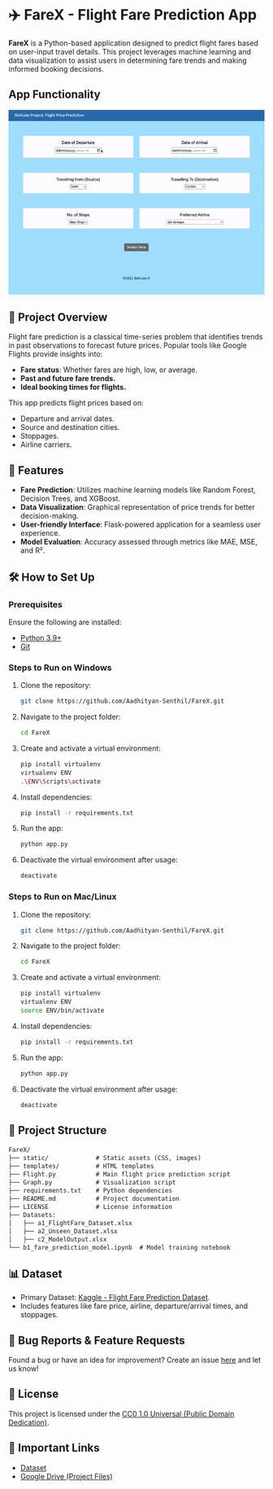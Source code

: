 # ✈️ FareX - Flight Fare Prediction App  

**FareX** is a Python-based application designed to predict flight fares based on user-input travel details. This project leverages machine learning and data visualization to assist users in determining fare trends and making informed booking decisions.

## App Functionality
![](templates/App_Functionality.gif)

## 🚀 Project Overview  

Flight fare prediction is a classical time-series problem that identifies trends in past observations to forecast future prices. Popular tools like Google Flights provide insights into:  
- **Fare status**: Whether fares are high, low, or average.  
- **Past and future fare trends.**  
- **Ideal booking times for flights.**  

This app predicts flight prices based on:  
- Departure and arrival dates.  
- Source and destination cities.  
- Stoppages.  
- Airline carriers.  

## 🎯 Features  

- **Fare Prediction**: Utilizes machine learning models like Random Forest, Decision Trees, and XGBoost.  
- **Data Visualization**: Graphical representation of price trends for better decision-making.  
- **User-friendly Interface**: Flask-powered application for a seamless user experience.  
- **Model Evaluation**: Accuracy assessed through metrics like MAE, MSE, and R².

## 🛠️ How to Set Up  

### Prerequisites  
Ensure the following are installed:  
- [Python 3.9+](https://www.python.org/downloads/)  
- [Git](https://git-scm.com/downloads)  


### Steps to Run on Windows  

1. Clone the repository:  
   ```bash  
   git clone https://github.com/Aadhityan-Senthil/FareX.git  
   ```  
2. Navigate to the project folder:  
   ```bash  
   cd FareX  
   ```  
3. Create and activate a virtual environment:  
   ```bash  
   pip install virtualenv  
   virtualenv ENV  
   .\ENV\Scripts\activate  
   ```  
4. Install dependencies:  
   ```bash  
   pip install -r requirements.txt  
   ```  
5. Run the app:  
   ```bash  
   python app.py  
   ```  
6. Deactivate the virtual environment after usage:  
   ```bash  
   deactivate  
   ```

### Steps to Run on Mac/Linux  

1. Clone the repository:  
   ```bash  
   git clone https://github.com/Aadhityan-Senthil/FareX.git  
   ```  
2. Navigate to the project folder:  
   ```bash  
   cd FareX  
   ```  
3. Create and activate a virtual environment:  
   ```bash  
   pip install virtualenv  
   virtualenv ENV  
   source ENV/bin/activate  
   ```  
4. Install dependencies:  
   ```bash  
   pip install -r requirements.txt  
   ```  
5. Run the app:  
   ```bash  
   python app.py  
   ```  
6. Deactivate the virtual environment after usage:  
   ```bash  
   deactivate  
   ```

## 📂 Project Structure  

```plaintext  
FareX/  
├── static/             # Static assets (CSS, images)  
├── templates/          # HTML templates  
├── Flight.py           # Main flight price prediction script  
├── Graph.py            # Visualization script  
├── requirements.txt    # Python dependencies  
├── README.md           # Project documentation  
├── LICENSE             # License information  
├── Datasets:  
│   ├── a1_FlightFare_Dataset.xlsx  
│   ├── a2_Unseen_Dataset.xlsx  
│   ├── c2_ModelOutput.xlsx  
└── b1_fare_prediction_model.ipynb  # Model training notebook  
```

## 📊 Dataset  

- Primary Dataset: [Kaggle - Flight Fare Prediction Dataset](https://www.kaggle.com/datasets/nikhilmittal/flight-fare-prediction-mh).  
- Includes features like fare price, airline, departure/arrival times, and stoppages.

## 🔧 Bug Reports & Feature Requests  

Found a bug or have an idea for improvement? Create an issue [here](https://github.com/Aadhityan-Senthil/FareX/issues) and let us know!

## 📜 License  

This project is licensed under the [CC0 1.0 Universal (Public Domain Dedication)](LICENSE).

## 🔗 Important Links  

- [Dataset](https://www.kaggle.com/datasets/nikhilmittal/flight-fare-prediction-mh)  
- [Google Drive (Project Files)](https://drive.google.com/drive/folders/180cREzMofqYhsu97LPwfzCYFtiUx3WKT?usp=sharing)
